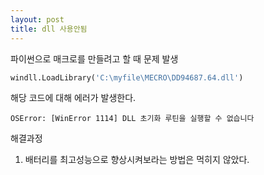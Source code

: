 ```yaml
---
layout: post
title: dll 사용안됨
---
```


파이썬으로 매크로를 만들려고 할 때 문제 발생
```python
windll.LoadLibrary('C:\myfile\MECRO\DD94687.64.dll')
```
해당 코드에 대해 에러가 발생한다.
```console
OSError: [WinError 1114] DLL 초기화 루틴을 실행할 수 없습니다
```

해결과정
1. 배터리를 최고성능으로 향상시켜보라는 방법은 먹히지 않았다.
